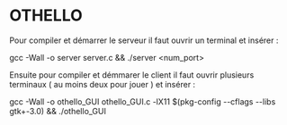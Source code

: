 # OTHELLO

Pour compiler et démarrer le serveur il faut ouvrir un terminal et insérer : 


gcc -Wall -o server server.c && ./server <num_port>


Ensuite pour compiler et démmarer le client il faut ouvrir plusieurs terminaux ( au moins deux pour jouer ) et insérer : 


gcc -Wall -o othello_GUI othello_GUI.c -lX11 $(pkg-config --cflags --libs gtk+-3.0) && ./othello_GUI


